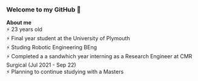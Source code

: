 ### Welcome to my GitHub 👋<br>
**About me** <br>
⚡ 23 years old <br>
⚡ Final year student at the University of Plymouth <br>
⚡ Studing Robotic Engineering BEng <br>
⚡ Completed a a sandwhich year interning as a Research Engineer at CMR Surgical (Jul 2021 - Sep 22) <br>
⚡ Planning to continue studying with a Masters

